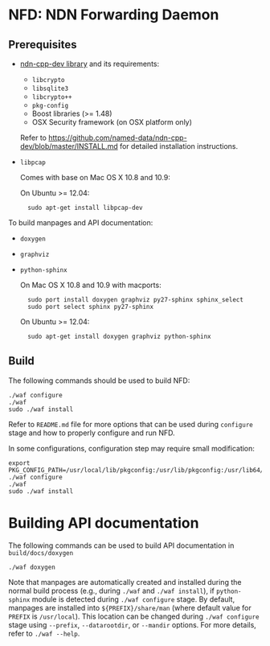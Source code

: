 NFD: NDN Forwarding Daemon
==========================

## Prerequisites

* [ndn-cpp-dev library](https://github.com/named-data/ndn-cpp-dev) and
  its requirements:

    * `libcrypto`
    * `libsqlite3`
    * `libcrypto++`
    * `pkg-config`
    * Boost libraries (>= 1.48)
    * OSX Security framework (on OSX platform only)

    Refer to https://github.com/named-data/ndn-cpp-dev/blob/master/INSTALL.md
    for detailed installation instructions.

* `libpcap`

    Comes with base on Mac OS X 10.8 and 10.9:

    On Ubuntu >= 12.04:

        sudo apt-get install libpcap-dev

To build manpages and API documentation:

* `doxygen`
* `graphviz`
* `python-sphinx`

    On Mac OS X 10.8 and 10.9 with macports:

        sudo port install doxygen graphviz py27-sphinx sphinx_select
        sudo port select sphinx py27-sphinx

    On Ubuntu >= 12.04:

        sudo apt-get install doxygen graphviz python-sphinx



## Build

The following commands should be used to build NFD:

    ./waf configure
    ./waf
    sudo ./waf install

Refer to `README.md` file for more options that can be used during `configure` stage and how to properly configure and run NFD.

In some configurations, configuration step may require small modification:

    export PKG_CONFIG_PATH=/usr/local/lib/pkgconfig:/usr/lib/pkgconfig:/usr/lib64/pkgconfig
    ./waf configure
    ./waf
    sudo ./waf install

# Building API documentation

The following commands can be used to build API documentation in `build/docs/doxygen`

    ./waf doxygen

Note that manpages are automatically created and installed during the normal build process (e.g., during `./waf` and `./waf install`), if `python-sphinx` module is detected during `./waf configure` stage.
By default, manpages are installed into `${PREFIX}/share/man` (where default value for `PREFIX` is `/usr/local`).
This location can be changed during `./waf configure` stage using `--prefix`, `--datarootdir`, or `--mandir` options.
For more details, refer to `./waf --help`.
